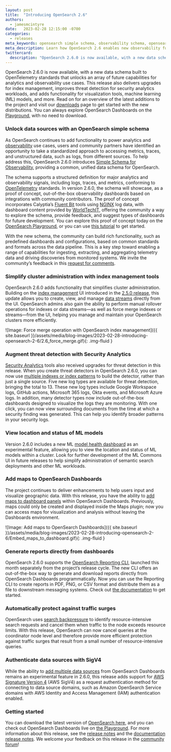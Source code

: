 ```yaml
---
layout: post
title:  "Introducing OpenSearch 2.6"
authors:
  - jamesmcintyre
date:   2023-02-28 12:15:00 -0700
categories:
  - releases
meta_keywords: opensearch simple schema, observability schema, opensearch opentelemetry, index management, security analytics, OpenSearch 2.6
meta_description: Learn how OpenSearch 2.6 enables new observability functionality with Simple Schema for Observability, adds tools for security analytics, improves cluster administration, and upgrades tools to access, manage, and visualize data.
twittercard:
  description: "OpenSearch 2.6.0 is now available, with a new data schema built to OpenTelemetry standards that unlocks an array of future capabilities for analytics and observability use cases. This release also delivers upgrades for index management, improves threat detection for security analytics workloads, and adds functionality for visualization tools, machine learning (ML) models, and more. Read on for an overview of the latest additions to the project and visit our [downloads](https://www.opensearch.org/downloads.html) page to get started with the new distributions. You can always explore OpenSearch Dashboards on the [Playground](https://playground.opensearch.org/app/home#/), with no need to download."
---
```


OpenSearch 2.6.0 is now available, with a new data schema built to OpenTelemetry standards that unlocks an array of future capabilities for analytics and observability use cases. This release also delivers upgrades for index management, improves threat detection for security analytics workloads, and adds functionality for visualization tools, machine learning (ML) models, and more. Read on for an overview of the latest additions to the project and visit our [downloads](https://www.opensearch.org/downloads.html) page to get started with the new distributions. You can always explore OpenSearch Dashboards on the [Playground](https://playground.opensearch.org/app/home#/), with no need to download.

### Unlock data sources with an OpenSearch simple schema

As OpenSearch continues to add functionality to power analytics and [observability](https://opensearch.org/docs/latest/observing-your-data/index/) use cases, users and community partners have identified an opportunity to take a standardized approach to accessing metrics, traces, and unstructured data, such as logs, from different sources. To help address this, OpenSearch 2.6.0 introduces [Simple Schema for Observability](https://opensearch.org/docs/latest/observing-your-data/sso/), providing a common, unified data schema for OpenSearch.

The schema supports a structured definition for major analytics and observability signals, including logs, traces, and metrics, conforming to [OpenTelemetry](https://opentelemetry.io/) standards. In version 2.6.0, the schema will showcase, as a proof of concept, out-of-the-box observability dashboards based on integrations with community contributors. The proof of concept incorporates Calyptia’s [Fluent Bit](https://fluentbit.io/) tools using [NGINX](https://www.nginx.com/) log data, with dashboard content provided by [WorldTechIT](https://wtit.com/), offering the community a way to explore the schema, provide feedback, and suggest types of dashboards for future development. You can explore this proof of concept today on the [OpenSearch Playground](https://observability.playground.opensearch.org/app/dashboards#/list?_g=(filters:!()),refreshInterval:(pause:!t,value:0),time:(from:now-15m,to:now)), or you can use [this tutorial](https://github.com/opensearch-project/observability/blob/f96d5234ae24f9251796eab48c04ca123de0cea7/integrations/nginx/samples/preloaded/README.md) to get started.

With the new schema, the community can build rich functionality, such as predefined dashboards and configurations, based on common standards and formats across the data pipeline. This is a key step toward enabling a range of capabilities for ingesting, extracting, and aggregating telemetry data and driving discoveries from monitored systems. We invite the community’s feedback in this [request for comments](https://github.com/opensearch-project/OpenSearch-Dashboards/issues/3412).

### Simplify cluster administration with index management tools

OpenSearch 2.6.0 adds functionality that simplifies cluster administration. Building on the [index management](https://opensearch.org/docs/latest/dashboards/im-dashboards/index/) UI introduced in the [2.5.0 release](https://opensearch.org/blog/opensearch-2-5-is-live/), this update allows you to create, view, and manage [data streams](https://opensearch.org/docs/latest/opensearch/data-streams/) directly from the UI. OpenSearch admins also gain the ability to perform manual rollover operations for indexes or data streams—as well as force merge indexes or streams—from the UI, helping you manage and maintain your OpenSearch clusters more efficiently.

![Image: Force merge operation with OpenSearch index management]({{ site.baseurl }}/assets/media/blog-images/2023-02-28-introducing-opensearch-2-6/2.6_force_merge.gif){: .img-fluid }

### Augment threat detection with Security Analytics

[Security Analytics](https://opensearch.org/docs/latest/security-analytics/index/) tools also received upgrades for threat detection in this release. When you create threat detectors in OpenSearch 2.6.0, you can now use [multiple indexes or index patterns](https://opensearch.org/docs/latest/security-analytics/sec-analytics-config/detectors-config/#step-1-define-a-detector) to build the detector, rather than just a single source. Five new log types are available for threat detection, bringing the total to 13. These new log types include Google Workspace logs, GitHub actions, Microsoft 365 logs, Okta events, and Microsoft Azure logs. In addition, many detector types now include out-of-the-box dashboards designed to visualize the logs they are monitoring. With one click, you can now view surrounding documents from the time at which a security finding was generated. This can help you identify broader patterns in your security logs.

### View location and status of ML models

Version 2.6.0  includes a new ML [model health dashboard](https://opensearch.org/docs/latest/ml-commons-plugin/ml-dashboard/) as an experimental feature, allowing you to view the location and status of ML models within a cluster. Look for further development of the ML Commons UI in future releases to help simplify administration of semantic search deployments and other ML workloads.

### Add maps to OpenSearch Dashboards

The project continues to deliver enhancements to help users input and visualize geographic data. With this release, you have the ability to [add maps to dashboard panels](https://opensearch.org/docs/latest/dashboards/visualize/maps/) within OpenSearch Dashboards. Previously, maps could only be created and displayed inside the Maps plugin; now you can access maps for visualization and analysis without leaving the Dashboards environment.

![Image: Add maps to OpenSearch Dashboards]({{ site.baseurl }}/assets/media/blog-images/2023-02-28-introducing-opensearch-2-6/Embed_maps_to_dashboard.gif){: .img-fluid }

### Generate reports directly from dashboards

OpenSearch 2.6.0 supports the [OpenSearch Reporting CLI](https://opensearch.org/blog/whatsnew-reporting-cli/), launched this month separately from the project’s release cycle. The new CLI offers an out-of-the-box way to generate and download reports directly from OpenSearch Dashboards programmatically. Now you can use the Reporting CLI to create reports in PDF, PNG, or CSV format and distribute them as a file to downstream messaging systems. Check out [the documentation](https://opensearch.org/docs/latest/dashboards/reporting-cli/rep-cli-index/) to get started.

### Automatically protect against traffic surges

OpenSearch uses [search backpressure](https://opensearch.org/docs/latest/tuning-your-cluster/availability-and-recovery/search-backpressure/) to identify resource-intensive search requests and cancel them when traffic to the node exceeds resource limits. With this release, OpenSearch can now cancel queries at the coordinator node level and therefore provide more efficient protection against traffic surges that result from a small number of resource-intensive queries.

### Authenticate data sources with SigV4

While the ability to [add multiple data sources](https://opensearch.org/docs/latest/dashboards/discover/multi-data-sources/) from OpenSearch Dashboards remains an experimental feature in 2.6.0, this release adds support for [AWS Signature Version 4](https://docs.aws.amazon.com/AmazonS3/latest/API/sig-v4-authenticating-requests.html) (AWS SigV4) as a request authentication method  for connecting to data source domains, such as Amazon OpenSearch Service domains with AWS Identity and Access Management (IAM) authentication enabled.

### Getting started

You can download the latest version of [OpenSearch here](https://www.opensearch.org/downloads.html), and you can check out OpenSearch Dashboards live on [the Playground](https://playground.opensearch.org/app/home#/). For more information about this release, see the [release notes](https://github.com/opensearch-project/opensearch-build/blob/main/release-notes/opensearch-release-notes-2.6.0.md) and the [documentation release notes](https://github.com/opensearch-project/documentation-website/blob/main/release-notes/opensearch-documentation-release-notes-2.6.0.md). We welcome your feedback on this release in the [community forum](https://forum.opensearch.org/)!
